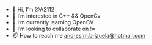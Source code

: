 - 👋 Hi, I’m @A2112
- 👀 I’m interested in C++ && OpenCv
- 🌱 I’m currently learning OpenCV
- 💞️ I’m looking to collaborate on !=
- 📫 How to reach me andres.m.brizuela@hotmail.com

<!---
A2112/A2112 is a ✨ special ✨ repository because its `README.md` (this file) appears on your GitHub profile.
You can click the Preview link to take a look at your changes.
--->
